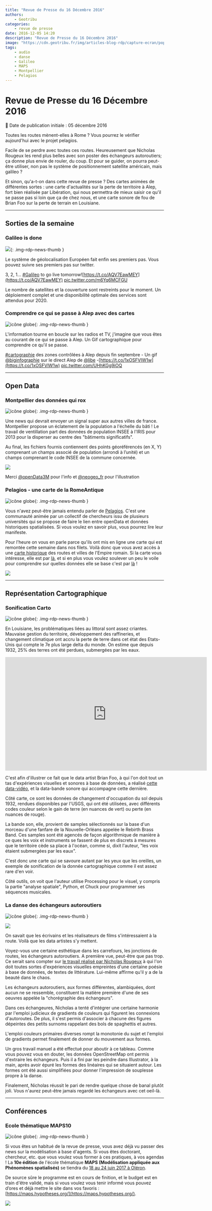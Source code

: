 ```yaml
---
title: "Revue de Presse du 16 Décembre 2016"
authors:
    - Geotribu
categories:
    - revue de presse
date: 2016-12-05 14:20
description: "Revue de Presse du 16 Décembre 2016"
image: "https://cdn.geotribu.fr/img/articles-blog-rdp/capture-ecran/population.jpg"
tags:
    - audio
    - danse
    - Galileo
    - MAPS
    - Montpellier
    - Pelagios
---
```


# Revue de Presse du 16 Décembre 2016

:calendar: Date de publication initiale : 05 décembre 2016

Toutes les routes mènent-elles à Rome ? Vous pourrez le vérifier aujourd'hui avec le projet pelagios.

Facile de se perdre avec toutes ces routes. Heureusement que Nicholas Rougeux les rend plus belles avec son poster des échangeurs autoroutiers; ça donne plus envie de rouler, du coup. Et pour se guider, on pourra peut-être utiliser, non pas le système de positionnement satellite américain, mais galileo ?

Et sinon, qu'a-t-on dans cette revue de presse ? Des cartes animées de différentes sortes : une carte d'actualités sur la perte de territoire à Alep, fort bien réalisée par Libération, qui nous permettra de mieux saisir ce qu'il se passe pas si loin que ça de chez nous, et une carte sonore de fou de Brian Foo sur la perte de terrain en Louisiane.

----

## Sorties de la semaine

### Galileo is done

![](https://cdn.geotribu.fr/img/logos-icones/divers/satellite_0.png){: .img-rdp-news-thumb }

Le système de géolocalisation Européen fait enfin ses premiers pas. Vous pouvez suivre ses premiers pas sur twitter.

3, 2, 1... [#Galileo](https://twitter.com/hashtag/Galileo?src=hash) to go live tomorrow![https://t.co/AQV7EawMEY](https://t.co/AQV7EawMEY) [pic.twitter.com/m6Yq6MCFGU](https://t.co/m6Yq6MCFGU)

Le nombre de satellites et la couverture sont restreints pour le moment. Un déploiement complet et une disponibilité optimale des services sont attendus pour 2020.

### Comprendre ce qui se passe à Alep avec des cartes

![icône globe](https://cdn.geotribu.fr/img/internal/icons-rdp-news/world.png "icône globe"){: .img-rdp-news-thumb }

L'information tourne en boucle sur les radios et TV, j'imagine que vous êtes au courant de ce qui se passe à Alep. Un Gif cartographique pour comprendre ce qu'il se passe.

[#cartographie](https://twitter.com/hashtag/cartographie?src=hash) des zones contrôlées à Alep depuis fin septembre - Un gif [@biginfographie](https://twitter.com/BIGinfographie) sur le direct Alep de [@libe](https://twitter.com/libe) -[https://t.co/1xOSFVIW1w](https://t.co/1xOSFVIW1w) [pic.twitter.com/UHhKGg9iOQ](https://t.co/UHhKGg9iOQ)

----

## Open Data

### Montpellier des données qui rox

![icône globe](https://cdn.geotribu.fr/img/internal/icons-rdp-news/world.png "icône globe"){: .img-rdp-news-thumb }

Une news qui devrait envoyer un signal super aux autres villes de france. Montpellier propose un éclatement de la population a l'échelle du bâti ! Le travail de ventillation part des données de population INSEE à l'IRIS pour 2013 pour la disperser au centre des "bâtiments significatifs".

Au final, les fichiers fournis contiennent des points géoréférencés (en X, Y) comprenant un champs associé de population (arrondi à l’unité) et un champs comprenant le code INSEE de la commune concernée.

![](https://cdn.geotribu.fr/img/articles-blog-rdp/capture-ecran/population.jpg)

Merci [@openData3M](https://twitter.com/OpenData3M) pour l'info et [@neogeo\_fr](https://twitter.com/neogeo_fr) pour l'illustration

### Pelagios - une carte de la RomeAntique

![icône globe](https://cdn.geotribu.fr/img/internal/icons-rdp-news/world.png "icône globe"){: .img-rdp-news-thumb }

Vous n'avez peut-être jamais entendu parler de [Pelagios](http://commons.pelagios.org/). C'est une communauté animée par un collectif de chercheurs issu de plusieurs universités qui se propose de faire le lien entre openData et données historiques spatialisées. Si vous voulez en savoir plus, vous pourrez lire leur manifeste.  

Pour l'heure on vous en parle parce qu'ils ont mis en ligne une carte qui est remontée cette semaine dans nos filets. Voilà donc que vous avez accès à une [carte historique](http://pelagios.org/maps/greco-roman/) des routes et villes de l'Empire romain. Si la carte vous intéresse, elle est par [là](http://pelagios.org/maps/greco-roman/), et si en plus vous voulez soulever un peu le voile pour comprendre sur quelles données elle se base c'est par [là](http://commons.pelagios.org/2012/09/a-digital-map-of-the-roman-empire/) !

![](https://cdn.geotribu.fr/img/articles-blog-rdp/capture-ecran/Capture%20d%E2%80%99%C3%A9cran_2016-12-09_16-07-36.png)

----

## Représentation Cartographique

### Sonification Carto

![icône globe](https://cdn.geotribu.fr/img/internal/icons-rdp-news/world.png "icône globe"){: .img-rdp-news-thumb }

En Louisiane, les problématiques liées au littoral sont assez criantes. Mauvaise gestion du territoire, développement des raffineries, et changement climatique ont accru la perte de terre dans cet état des Etats-Unis qui compte le 7e plus large delta du monde. On estime que depuis 1932, 25% des terres ont été perdues, submergées par les eaux.

<iframe src="https://player.vimeo.com/video/137262980" width="640" frameborder="0" height="360"></iframe>

C'est afin d'illustrer ce fait que le data artist Brian Foo, à qui l'on doit tout un tas d'expériences visuelles et sonores à base de données, a réalisé [cette data-vidéo](https://datadrivendj.com/tracks/louisiana), et la data-bande sonore qui accompagne cette dernière.

Côté carte, ce sont les données de changement d'occupation du sol depuis 1932, rendues disponibles par l'USGS, qui ont été utilisées, avec différents codes couleur selon le gain de terre (en nuances de vert) ou perte (en nuances de rouge).

La bande son, elle, provient de samples sélectionnés sur la base d'un morceau d'une fanfare de la Nouvelle-Orléans appelée le Rebirth Brass Band. Ces samples sont été agencés de façon algorithmique de manière à ce ques les voix et instruments se fassent de plus en discrets à mesures que le territoire cède sa place à l'océan, comme si, dixit l'auteur, "les voix étaient submergées par les eaux".

C'est donc une carte qui se savoure autant par les yeux que les oreilles, un exemple de sonification de la donnée cartographique comme il est assez rare d'en voir.

Côté outils, on voit que l'auteur utilise Processing pour le visuel, y compris la partie "analyse spatiale", Python, et Chuck pour programmer ses séquences musicales.

### La danse des échangeurs autoroutiers

![icône globe](https://cdn.geotribu.fr/img/internal/icons-rdp-news/world.png "icône globe"){: .img-rdp-news-thumb }

[![](http://www.c82.net/images/custom/interchange-choreography/animation.gif)](http://www.c82.net/work/?id=350)

On savait que les écrivains et les réalisateurs de films s'intéressaient à la route. Voilà que les data artistes s'y mettent.

Voyez-vous une certaine esthétique dans les carrefours, les jonctions de routes, les échangeurs autoroutiers. A première vue, peut-être que pas trop. Ce serait sans compter sur [le travail réalisé par Nicholas Rougeux](http://www.c82.net/work/?id=350) à qui l'on doit toutes sortes d'expériences visuelles empreintes d'une certaine poésie à base de données, de textes de littérature. Lui-même affirme qu'il y a de la beauté dans le chaos.

Les échangeurs autoroutiers, aux formes différentes, alambiquées, dont aucun ne se ressemble, constituent la matière première d'une de ses oeuvres appelée la "chorégraphie des échangeurs".

Dans ces échangeures, Nicholas a tenté d'intégrer une certaine harmonie par l'emploi judicieux de gradients de couleurs qui figurent les connexions d'autoroutes. De plus, il s'est permis d'associer à chacune des figures dépeintes des petits surnoms rappelant des bols de spaghettis et autres.

L'emploi couleurs primaires diverses rompt la monotonie du sujet et l'emploi de gradients permet finalement de donner du mouvement aux formes.

Un gros travail manuel a été effectué pour aboutir à ce tableau. Comme vous pouvez vous en douter, les données OpenStreetMap ont permis d'extraire les échangeurs. Puis il a fini par les peindre dans Illustrator, à la main, après avoir épuré les formes des linéaires qui se situaient autour. Les formes ont été aussi simplifiées pour donner l'impression de souplesse propre à la danse.

Finalement, Nicholas réussit le pari de rendre quelque chose de banal plutôt joli. Vous n'aurez peut-être jamais regardé les échangeurs avec cet oeil-là.

----

## Conférences

### Ecole thématique MAPS10

![icône globe](https://cdn.geotribu.fr/img/internal/icons-rdp-news/world.png "icône globe"){: .img-rdp-news-thumb }

Si vous êtes un habitué de la revue de presse, vous avez déjà vu passer des news sur la modélisation à base d'agents. Si vous êtes doctorant, chercheur, etc. que vous voulez vous former à ces pratiques, à vos agendas ! La **10e édition** de l'école thématique **MAPS (Modélisation appliquée aux Phénomènes spatialisés)** se tiendra du [18 au 24 juin 2017 à Oléron](https://maps.hypotheses.org/1194).  

De source sûre le programme est en cours de finition, et le budget est en train d'être validé, mais si vous voulez vous tenir informé vous pouvez d’ores et déjà mettre le site dans vos favoris : [https://maps.hypotheses.org/](https://maps.hypotheses.org/).

![](https://cdn.geotribu.fr/img/articles-blog-rdp/capture-ecran/cropped-dessin.png)
